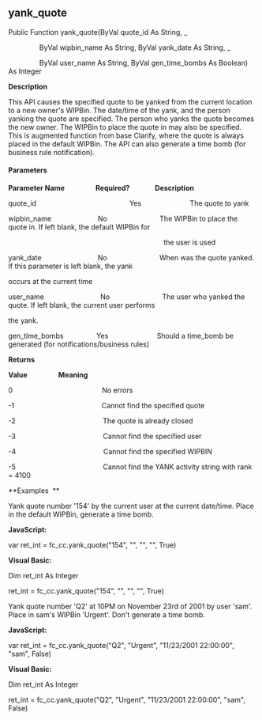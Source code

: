 yank_quote
----------

Public Function yank_quote(ByVal quote_id As String, _

                ByVal wipbin_name As String, ByVal yank_date As String, _

                ByVal user_name As String, ByVal gen_time_bombs As Boolean) As Integer

**Description**

This API causes the specified quote to be yanked from the current location to a new owner's WIPBin. The date/time of the yank, and the person yanking the quote are specified. The person who yanks the quote becomes the new owner. The WIPBin to place the quote in may also be specified. This is augmented function from base Clarify, where the quote is always placed in the default WIPBin. The API can also generate a time bomb (for business rule notification).

#### Parameters
**Parameter Name**                **Required?**             **Description**

quote_id                                                Yes                         The quote to yank

wipbin_name                        No                           The WIPBin to place the quote in. If left blank, the default WIPBin for

                                                                                the user is used

yank_date                             No                           When was the quote yanked. If this parameter is left blank, the yank

occurs at the current time

user_name                             No                           The user who yanked the quote. If left blank, the current user performs

the yank.

gen_time_bombs                 Yes                         Should a time_bomb be generated (for notifications/business rules)

**Returns**

**Value**                **Meaning**

0                                              No errors

-1                                             Cannot find the specified quote

-2                                             The quote is already closed

-3                                             Cannot find the specified user

-4                                             Cannot find the specified WIPBIN

-5                                             Cannot find the YANK activity string with rank = 4100

**Examples  **

 Yank quote number '154' by the current user at the current date/time. Place in the default WIPBin, generate a time bomb.

**JavaScript:**

var ret_int = fc_cc.yank_quote("154", "", "", "", True)

**Visual Basic:**

Dim ret_int As Integer

ret_int = fc_cc.yank_quote("154", "", "", "", True)

 Yank quote number 'Q2' at 10PM on November 23rd of 2001 by user 'sam'. Place in sam's WIPBin 'Urgent'. Don't generate a time bomb.

**JavaScript:**

var ret_int = fc_cc.yank_quote("Q2", "Urgent", "11/23/2001 22:00:00", "sam", False)

**Visual Basic:**

Dim ret_int As Integer

ret_int = fc_cc.yank_quote("Q2", "Urgent", "11/23/2001 22:00:00", "sam", False)